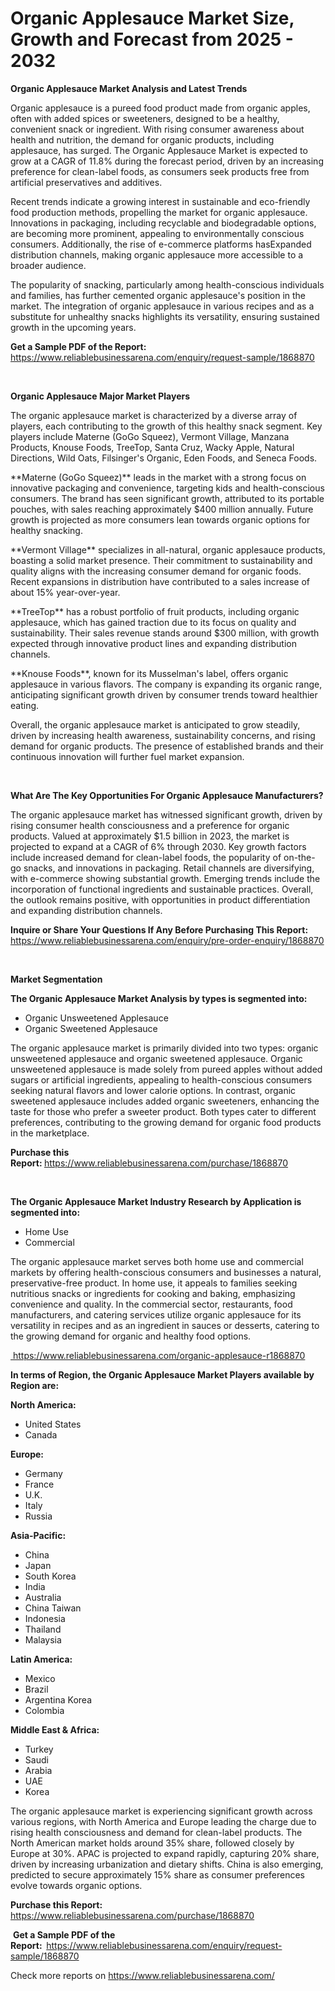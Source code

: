 <p><h1>Organic Applesauce Market Size, Growth and Forecast from 2025 - 2032</h1></p><p><strong>Organic Applesauce Market Analysis and Latest Trends</strong></p>
<p><p>Organic applesauce is a pureed food product made from organic apples, often with added spices or sweeteners, designed to be a healthy, convenient snack or ingredient. With rising consumer awareness about health and nutrition, the demand for organic products, including applesauce, has surged. The Organic Applesauce Market is expected to grow at a CAGR of 11.8% during the forecast period, driven by an increasing preference for clean-label foods, as consumers seek products free from artificial preservatives and additives.</p><p>Recent trends indicate a growing interest in sustainable and eco-friendly food production methods, propelling the market for organic applesauce. Innovations in packaging, including recyclable and biodegradable options, are becoming more prominent, appealing to environmentally conscious consumers. Additionally, the rise of e-commerce platforms hasExpanded distribution channels, making organic applesauce more accessible to a broader audience. </p><p>The popularity of snacking, particularly among health-conscious individuals and families, has further cemented organic applesauce's position in the market. The integration of organic applesauce in various recipes and as a substitute for unhealthy snacks highlights its versatility, ensuring sustained growth in the upcoming years.</p></p>
<p><strong>Get a Sample PDF of the Report:&nbsp;</strong> <a href="https://www.reliablebusinessarena.com/enquiry/request-sample/1868870?utm_campaign=2238&utm_medium=2&utm_source=Github&utm_content=ia&utm_term=14022025&utm_id=organic-applesauce">https://www.reliablebusinessarena.com/enquiry/request-sample/1868870</a></p>
<p>&nbsp;</p>
<p><strong>Organic Applesauce Major Market Players</strong></p>
<p><p>The organic applesauce market is characterized by a diverse array of players, each contributing to the growth of this healthy snack segment. Key players include Materne (GoGo Squeez), Vermont Village, Manzana Products, Knouse Foods, TreeTop, Santa Cruz, Wacky Apple, Natural Directions, Wild Oats, Filsinger's Organic, Eden Foods, and Seneca Foods.</p><p>**Materne (GoGo Squeez)** leads in the market with a strong focus on innovative packaging and convenience, targeting kids and health-conscious consumers. The brand has seen significant growth, attributed to its portable pouches, with sales reaching approximately $400 million annually. Future growth is projected as more consumers lean towards organic options for healthy snacking.</p><p>**Vermont Village** specializes in all-natural, organic applesauce products, boasting a solid market presence. Their commitment to sustainability and quality aligns with the increasing consumer demand for organic foods. Recent expansions in distribution have contributed to a sales increase of about 15% year-over-year.</p><p>**TreeTop** has a robust portfolio of fruit products, including organic applesauce, which has gained traction due to its focus on quality and sustainability. Their sales revenue stands around $300 million, with growth expected through innovative product lines and expanding distribution channels.</p><p>**Knouse Foods**, known for its Musselman's label, offers organic applesauce in various flavors. The company is expanding its organic range, anticipating significant growth driven by consumer trends toward healthier eating.</p><p>Overall, the organic applesauce market is anticipated to grow steadily, driven by increasing health awareness, sustainability concerns, and rising demand for organic products. The presence of established brands and their continuous innovation will further fuel market expansion.</p></p>
<p>&nbsp;</p>
<p><strong>What Are The Key Opportunities For Organic Applesauce Manufacturers?</strong></p>
<p><p>The organic applesauce market has witnessed significant growth, driven by rising consumer health consciousness and a preference for organic products. Valued at approximately $1.5 billion in 2023, the market is projected to expand at a CAGR of 6% through 2030. Key growth factors include increased demand for clean-label foods, the popularity of on-the-go snacks, and innovations in packaging. Retail channels are diversifying, with e-commerce showing substantial growth. Emerging trends include the incorporation of functional ingredients and sustainable practices. Overall, the outlook remains positive, with opportunities in product differentiation and expanding distribution channels.</p></p>
<p><strong>Inquire or Share Your Questions If Any Before Purchasing This Report:</strong> <a href="https://www.reliablebusinessarena.com/enquiry/pre-order-enquiry/1868870?utm_campaign=2238&utm_medium=2&utm_source=Github&utm_content=ia&utm_term=14022025&utm_id=organic-applesauce">https://www.reliablebusinessarena.com/enquiry/pre-order-enquiry/1868870</a></p>
<p>&nbsp;</p>
<p><strong>Market Segmentation</strong></p>
<p><strong>The Organic Applesauce Market Analysis by types is segmented into:</strong></p>
<p><ul><li>Organic Unsweetened Applesauce</li><li>Organic Sweetened Applesauce</li></ul></p>
<p><p>The organic applesauce market is primarily divided into two types: organic unsweetened applesauce and organic sweetened applesauce. Organic unsweetened applesauce is made solely from pureed apples without added sugars or artificial ingredients, appealing to health-conscious consumers seeking natural flavors and lower calorie options. In contrast, organic sweetened applesauce includes added organic sweeteners, enhancing the taste for those who prefer a sweeter product. Both types cater to different preferences, contributing to the growing demand for organic food products in the marketplace.</p></p>
<p><strong>Purchase this Report:&nbsp;</strong><a href="https://www.reliablebusinessarena.com/purchase/1868870?utm_campaign=2238&utm_medium=2&utm_source=Github&utm_content=ia&utm_term=14022025&utm_id=organic-applesauce">https://www.reliablebusinessarena.com/purchase/1868870</a></p>
<p>&nbsp;</p>
<p><strong>The Organic Applesauce Market Industry Research by Application is segmented into:</strong></p>
<p><ul><li>Home Use</li><li>Commercial</li></ul></p>
<p><p>The organic applesauce market serves both home use and commercial markets by offering health-conscious consumers and businesses a natural, preservative-free product. In home use, it appeals to families seeking nutritious snacks or ingredients for cooking and baking, emphasizing convenience and quality. In the commercial sector, restaurants, food manufacturers, and catering services utilize organic applesauce for its versatility in recipes and as an ingredient in sauces or desserts, catering to the growing demand for organic and healthy food options.</p></p>
<p><a href="https://www.reliablebusinessarena.com/organic-applesauce-r1868870?utm_campaign=2238&utm_medium=2&utm_source=Github&utm_content=ia&utm_term=14022025&utm_id=organic-applesauce">&nbsp;https://www.reliablebusinessarena.com/organic-applesauce-r1868870</a></p>
<p><strong>In terms of Region, the Organic Applesauce Market Players available by Region are:</strong></p>
<p>
    <p> <strong> North America: </strong>
        <ul>
            <li>United States</li>
            <li>Canada</li>
        </ul>
        </p> 
    <p> <strong> Europe: </strong>
        <ul>
            <li>Germany</li>
            <li>France</li>
            <li>U.K.</li>
            <li>Italy</li>
            <li>Russia</li>
        </ul>
        </p> 
    <p> <strong> Asia-Pacific: </strong>
        <ul>
            <li>China</li>
            <li>Japan</li>
            <li>South Korea</li>
            <li>India</li>
            <li>Australia</li>
            <li>China Taiwan</li>
            <li>Indonesia</li>
            <li>Thailand</li>
            <li>Malaysia</li>
        </ul>
        </p> 
    <p> <strong> Latin America: </strong>
        <ul>
            <li>Mexico</li>
            <li>Brazil</li>
            <li>Argentina Korea</li>
            <li>Colombia</li>
        </ul>
        </p> 
    <p> <strong> Middle East & Africa: </strong>
        <ul>
            <li>Turkey</li>
            <li>Saudi</li>
            <li>Arabia</li>
            <li>UAE</li>
            <li>Korea</li>
        </ul>
    </p>
    </p>
<p><p>The organic applesauce market is experiencing significant growth across various regions, with North America and Europe leading the charge due to rising health consciousness and demand for clean-label products. The North American market holds around 35% share, followed closely by Europe at 30%. APAC is projected to expand rapidly, capturing 20% share, driven by increasing urbanization and dietary shifts. China is also emerging, predicted to secure approximately 15% share as consumer preferences evolve towards organic options.</p></p>
<p><strong>Purchase this Report: </strong><a href="https://www.reliablebusinessarena.com/purchase/1868870?utm_campaign=2238&utm_medium=2&utm_source=Github&utm_content=ia&utm_term=14022025&utm_id=organic-applesauce">https://www.reliablebusinessarena.com/purchase/1868870</a></p>
<p>&nbsp;<strong>Get a Sample PDF of the Report:&nbsp;&nbsp;</strong><a href="https://www.reliablebusinessarena.com/enquiry/request-sample/1868870?utm_campaign=2238&utm_medium=2&utm_source=Github&utm_content=ia&utm_term=14022025&utm_id=organic-applesauce">https://www.reliablebusinessarena.com/enquiry/request-sample/1868870</a></p>
<p><strong></strong></p>
<p>Check more reports on <a href="https://www.reliablebusinessarena.com/?utm_campaign=2238&utm_medium=2&utm_source=Github&utm_content=ia&utm_term=14022025&utm_id=organic-applesauce">https://www.reliablebusinessarena.com/</a></p>